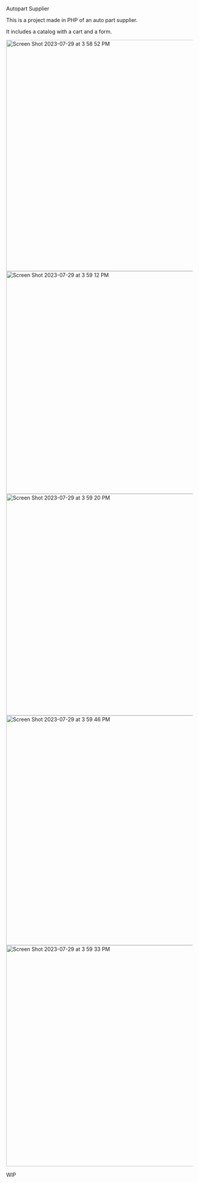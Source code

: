 Autopart Supplier

This is a project made in PHP of an auto part supplier.

It includes a catalog with a cart and a form.

<img width="623" alt="Screen Shot 2023-07-29 at 3 58 52 PM" src="https://github.com/Ladcod/AutoPartSupplier/assets/126636667/7e789350-b5cf-420c-9fe8-02d5d38fff4d">

<img width="600" alt="Screen Shot 2023-07-29 at 3 59 12 PM" src="https://github.com/Ladcod/AutoPartSupplier/assets/126636667/8be53aff-6db3-4130-a78e-424796abfa4d">

<img width="597" alt="Screen Shot 2023-07-29 at 3 59 20 PM" src="https://github.com/Ladcod/AutoPartSupplier/assets/126636667/4561740e-5457-4c72-9243-3859c8d93a9e">

<img width="619" alt="Screen Shot 2023-07-29 at 3 59 46 PM" src="https://github.com/Ladcod/AutoPartSupplier/assets/126636667/25690d30-3374-46f9-8812-d886d536f1cd">

<img width="596" alt="Screen Shot 2023-07-29 at 3 59 33 PM" src="https://github.com/Ladcod/AutoPartSupplier/assets/126636667/b6db8de6-35ec-4611-a3f3-476c65bf1a1a">






WIP
